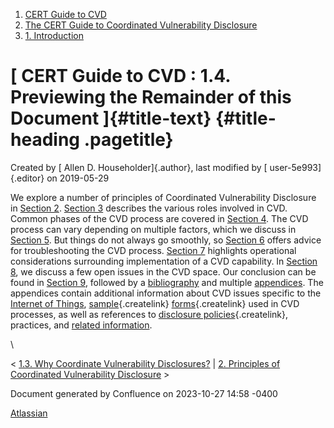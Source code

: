 



1.  [CERT Guide to CVD](index.html)
2.  [The CERT Guide to Coordinated Vulnerability
    Disclosure](The-CERT-Guide-to-Coordinated-Vulnerability-Disclosure_47677443.html)
3.  [1. Introduction](1.-Introduction_47677445.html)


# [ CERT Guide to CVD : 1.4. Previewing the Remainder of this Document ]{#title-text} {#title-heading .pagetitle}




Created by [ Allen D. Householder]{.author}, last modified by [
user-5e993]{.editor} on 2019-05-29



We explore a number of principles of Coordinated Vulnerability
Disclosure in [Section
2](2.-Principles-of-Coordinated-Vulnerability-Disclosure_47677450.html).
[Section 3](3.-Roles-in-CVD_47677459.html) describes the various roles
involved in CVD. Common phases of the CVD process are covered in
[Section 4](4.-Phases-of-CVD_47677466.html). The CVD process can vary
depending on multiple factors, which we discuss in [Section
5](5.-Process-Variation-Points_47677473.html). But things do not always
go smoothly, so [Section 6](6.-Troubleshooting-CVD_47677482.html) offers
advice for troubleshooting the CVD process. [Section
7](7.-Operational-Considerations_47677492.html) highlights operational
considerations surrounding implementation of a CVD capability. In
[Section 8](8.-Open-Problems-in-CVD_47677496.html), we discuss a few
open issues in the CVD space. Our conclusion can be found in [Section
9](9.-Conclusion_47677499.html), followed by a
[bibliography](Bibliography_47677529.html) and multiple
[appendices](Appendices_49414192.html). The appendices contain
additional information about CVD issues specific to the [Internet of
Things](Appendix-A---On-the-Internet-of-Things-and-Vulnerability-Analysis_47677518.html),
[sample](/confluence/pages/createpage.action?spaceKey=CVD&title=Appendix+C+%E2%80%93+Sample+Vulnerability+Report+Form&linkCreation=true&fromPageId=47677449){.createlink}
[forms](/confluence/pages/createpage.action?spaceKey=CVD&title=Appendix+D+%E2%80%93+Sample+Vulnerability+Disclosure+Document&linkCreation=true&fromPageId=47677449){.createlink}
used in CVD processes, as well as references to [disclosure
policies](/confluence/pages/createpage.action?spaceKey=CVD&title=Appendix+E+%E2%80%93+Disclosure+Policy+Templates&linkCreation=true&fromPageId=47677449){.createlink},
practices, and [related
information](Appendix-B---Traffic-Light-Protocol_47677521.html).

\



\< [1.3. Why Coordinate Vulnerability Disclosures?](47677448.html) \|
[2. Principles of Coordinated Vulnerability
Disclosure](2.-Principles-of-Coordinated-Vulnerability-Disclosure_47677450.html)
\>








Document generated by Confluence on 2023-10-27 14:58 -0400


[Atlassian](https://www.atlassian.com/)





